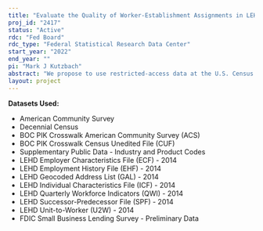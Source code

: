 ```yaml
---
title: "Evaluate the Quality of Worker-Establishment Assignments in LEHD and Study the Role Workers in Banking"
proj_id: "2417"
status: "Active"
rdc: "Fed Board"
rdc_type: "Federal Statistical Research Data Center"
start_year: "2022"
end_year: ""
pi: "Mark J Kutzbach"
abstract: "We propose to use restricted-access data at the U.S. Census Bureau to evaluate the quality of the Longitudinal Employer-Household Dynamics (LEHD) model for assigning establishments to workers at multi-unit employers. The LEHD model for establishment assignments contributes to workplace tabulations of jobs for several public use data products. We would supplement the LEHD administrative data with survey responses of workplace location from the 2000 Decennial Census long form and the American Community Survey. We would link survey respondents to LEHD jobs and, for each job, try to identify an establishment that agrees with the surveyed workplace location, in order to assemble a survey-based match set. With wide coverage over geography and time, we would use the match set to evaluate the quality of the LEHD establishment assignments. We would also evaluate the assignments in a banking industry context for cases of establishment non-response and employer restructuring. In addition, we would use LEHD, the surveys, the match set, as well as the Small Business Lending Survey to study role of workers in banking. The banking industry has undergone extensive consolidation and technological change in recent decades, so understanding the effects of bank acquisitions on workers and the role of specialized worker knowledge on bank operations and performance would help to explain both the rationale for, and consequences of, these structural changes. Specifically, we would estimate models to explain the effect of acquisitions on workers at the target bank, both immediately and in the long term, which would provide evidence of how banks value human capital. We would also use bank-by-market level variation due to acquisitions, as well as other industry changes, to examine whether bank workers' human capital or market specific knowledge plays a role in the services a bank provides to a market and the bank's performance in that market."
layout: project
---
```


**Datasets Used:**

  - American Community Survey 
  - Decennial Census 
  - BOC PIK Crosswalk American Community Survey (ACS) 
  - BOC PIK Crosswalk Census Unedited File (CUF) 
  - Supplementary Public Data - Industry and Product Codes 
  - LEHD Employer Characteristics File (ECF) - 2014 
  - LEHD Employment History File (EHF) - 2014 
  - LEHD Geocoded Address List (GAL) - 2014 
  - LEHD Individual Characteristics File (ICF) - 2014 
  - LEHD Quarterly Workforce Indicators (QWI) - 2014 
  - LEHD Successor-Predecessor File (SPF) - 2014 
  - LEHD Unit-to-Worker (U2W) - 2014 
  - FDIC Small Business Lending Survey - Preliminary Data 

